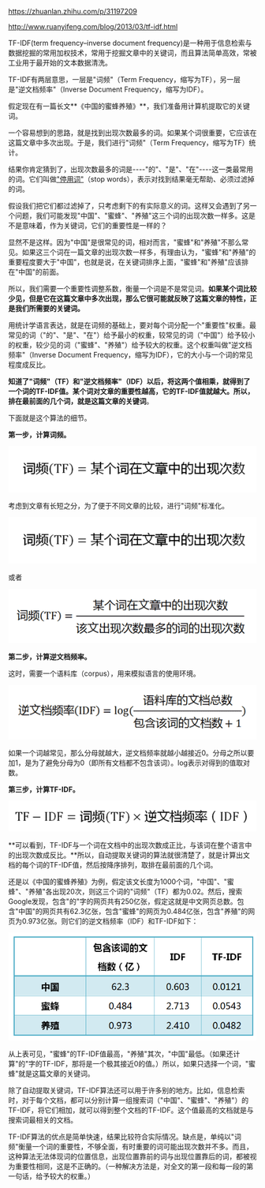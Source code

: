 https://zhuanlan.zhihu.com/p/31197209

http://www.ruanyifeng.com/blog/2013/03/tf-idf.html

TF-IDF(term frequency–inverse document frequency)是一种用于信息检索与数据挖掘的常用加权技术，常用于挖掘文章中的关键词，而且算法简单高效，常被工业用于最开始的文本数据清洗。

TF-IDF有两层意思，一层是"词频"（Term Frequency，缩写为TF），另一层是"逆文档频率"（Inverse Document Frequency，缩写为IDF）。



假定现在有一篇长文**《中国的蜜蜂养殖》**，我们准备用计算机提取它的关键词。

一个容易想到的思路，就是找到出现次数最多的词。如果某个词很重要，它应该在这篇文章中多次出现。于是，我们进行"词频"（Term Frequency，缩写为TF）统计。

结果你肯定猜到了，出现次数最多的词是----"的"、"是"、"在"----这一类最常用的词。它们叫做["停用词"](http://baike.baidu.com/view/3784680.htm)（stop words），表示对找到结果毫无帮助、必须过滤掉的词。

假设我们把它们都过滤掉了，只考虑剩下的有实际意义的词。这样又会遇到了另一个问题，我们可能发现"中国"、"蜜蜂"、"养殖"这三个词的出现次数一样多。这是不是意味着，作为关键词，它们的重要性是一样的？

显然不是这样。因为"中国"是很常见的词，相对而言，"蜜蜂"和"养殖"不那么常见。如果这三个词在一篇文章的出现次数一样多，有理由认为，"蜜蜂"和"养殖"的重要程度要大于"中国"，也就是说，在关键词排序上面，"蜜蜂"和"养殖"应该排在"中国"的前面。

所以，我们需要一个重要性调整系数，衡量一个词是不是常见词。**如果某个词比较少见，但是它在这篇文章中多次出现，那么它很可能就反映了这篇文章的特性，正是我们所需要的关键词。**

用统计学语言表达，就是在词频的基础上，要对每个词分配一个"重要性"权重。最常见的词（"的"、"是"、"在"）给予最小的权重，较常见的词（"中国"）给予较小的权重，较少见的词（"蜜蜂"、"养殖"）给予较大的权重。这个权重叫做"逆文档频率"（Inverse Document Frequency，缩写为IDF），它的大小与一个词的常见程度成反比。

**知道了"词频"（TF）和"逆文档频率"（IDF）以后，将这两个值相乘，就得到了一个词的TF-IDF值。某个词对文章的重要性越高，它的TF-IDF值就越大。所以，排在最前面的几个词，就是这篇文章的关键词**。

下面就是这个算法的细节。

**第一步，计算词频。**

![](./images/TFIDF/bg2013031503.png)

考虑到文章有长短之分，为了便于不同文章的比较，进行"词频"标准化。

![](./images/TFIDF/bg2013031503.png)

或者

![](./images/TFIDF/bg2013031505.png)

**第二步，计算逆文档频率。**

这时，需要一个语料库（corpus），用来模拟语言的使用环境。

![](./images/TFIDF/bg2013031506.png)

如果一个词越常见，那么分母就越大，逆文档频率就越小越接近0。分母之所以要加1，是为了避免分母为0（即所有文档都不包含该词）。log表示对得到的值取对数。

**第三步，计算TF-IDF。**

![](./images/TFIDF/bg2013031507.png)

**可以看到，TF-IDF与一个词在文档中的出现次数成正比，与该词在整个语言中的出现次数成反比。**所以，自动提取关键词的算法就很清楚了，就是计算出文档的每个词的TF-IDF值，然后按降序排列，取排在最前面的几个词。

还是以《中国的蜜蜂养殖》为例，假定该文长度为1000个词，"中国"、"蜜蜂"、"养殖"各出现20次，则这三个词的"词频"（TF）都为0.02。然后，搜索Google发现，包含"的"字的网页共有250亿张，假定这就是中文网页总数。包含"中国"的网页共有62.3亿张，包含"蜜蜂"的网页为0.484亿张，包含"养殖"的网页为0.973亿张。则它们的逆文档频率（IDF）和TF-IDF如下：

![](./images/TFIDF/bg2013031508.png)

从上表可见，"蜜蜂"的TF-IDF值最高，"养殖"其次，"中国"最低。（如果还计算"的"字的TF-IDF，那将是一个极其接近0的值。）所以，如果只选择一个词，"蜜蜂"就是这篇文章的关键词。

除了自动提取关键词，TF-IDF算法还可以用于许多别的地方。比如，信息检索时，对于每个文档，都可以分别计算一组搜索词（"中国"、"蜜蜂"、"养殖"）的TF-IDF，将它们相加，就可以得到整个文档的TF-IDF。这个值最高的文档就是与搜索词最相关的文档。

TF-IDF算法的优点是简单快速，结果比较符合实际情况。缺点是，单纯以"词频"衡量一个词的重要性，不够全面，有时重要的词可能出现次数并不多。而且，这种算法无法体现词的位置信息，出现位置靠前的词与出现位置靠后的词，都被视为重要性相同，这是不正确的。（一种解决方法是，对全文的第一段和每一段的第一句话，给予较大的权重。）

